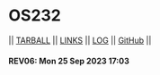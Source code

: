 # OS232

|| [TARBALL](https://os.vlsm.org/Log/WinotoHasyim.tar.bz2.txt) || [LINKS](LINKS/) || [LOG](TXT/mylog.txt) || [GitHub](https://github.com/WinotoHasyim/os232/) ||

#### REV06: Mon 25 Sep 2023 17:03
